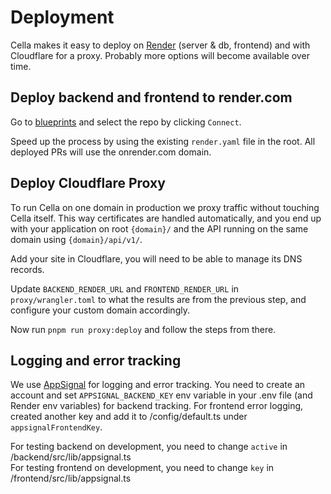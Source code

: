 # Deployment

Cella makes it easy to deploy on [Render](https://www.render.com) (server & db, frontend) and with Cloudflare for a proxy. Probably more options will become available over time.

## Deploy backend and frontend to render.com

Go to [blueprints](https://dashboard.render.com/select-repo?type=blueprint) and select the repo by clicking `Connect`.

Speed up the process by using the existing `render.yaml` file in the root. All deployed PRs will use the onrender.com domain.

## Deploy Cloudflare Proxy

To run Cella on one domain in production we proxy traffic without touching Cella itself. This way certificates are handled automatically, and you end up with your application on root `{domain}/` and the API running on the same domain using `{domain}/api/v1/`.

Add your site in Cloudflare, you will need to be able to manage its DNS records. 

Update `BACKEND_RENDER_URL` and `FRONTEND_RENDER_URL` in `proxy/wrangler.toml` to what the results are from the previous step, and configure your custom domain accordingly.

Now run `pnpm run proxy:deploy` and follow the steps from there.

## Logging and error tracking

We use [AppSignal](https://appsignal.com) for logging and error tracking. You need to create an account and set `APPSIGNAL_BACKEND_KEY` env variable in your .env file (and Render env variables) for backend tracking. For frontend error logging, created another key and add it to /config/default.ts under `appsignalFrontendKey`.

For testing backend on development, you need to change `active` in /backend/src/lib/appsignal.ts\
For testing frontend on development, you need to change `key` in /frontend/src/lib/appsignal.ts
